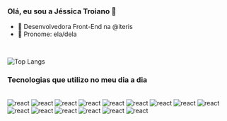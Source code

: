### Olá, eu sou a Jéssica Troiano 👋

- 🎨 Desenvolvedora Front-End na @iteris
- 👩 Pronome: ela/dela

</br>

![Top Langs](https://github-readme-stats.vercel.app/api/top-langs/?username=anuraghazra&layout=compact)

### Tecnologias que utilizo no meu dia a dia

<div style="display: inline_block"></br>
    <img alt="react" src="https://img.shields.io/badge/JavaScript-F7DF1E?style=for-the-badge&logo=javascript&logoColor=black">
    <img alt="react" src="https://img.shields.io/badge/TypeScript-007ACC?style=for-the-badge&logo=typescript&logoColor=white">
    <img alt="react" src="https://img.shields.io/badge/React-20232A?style=for-the-badge&logo=react&logoColor=61DAFB">
    <img alt="react" src="https://img.shields.io/badge/React_Native-20232A?style=for-the-badge&logo=react&logoColor=61DAFB">
     <img alt="react" src="https://img.shields.io/badge/HTML5-E34F26?style=for-the-badge&logo=html5&logoColor=white">
    <img alt="react" src="https://img.shields.io/badge/CSS3-1572B6?style=for-the-badge&logo=css3&logoColor=white">
    <img alt="react" src="https://img.shields.io/badge/Material--UI-0081CB?style=for-the-badge&logo=material-ui&logoColor=white">
    <img alt="react" src="https://img.shields.io/badge/Figma-F24E1E?style=for-the-badge&logo=figma&logoColor=white">
    <img alt="react" src="https://img.shields.io/badge/Node.js-43853D?style=for-the-badge&logo=node.js&logoColor=white">
    <img alt="react" src="https://img.shields.io/badge/PostgreSQL-316192?style=for-the-badge&logo=postgresql&logoColor=white">
    <img alt="react" src="https://img.shields.io/badge/Amazon_AWS-232F3E?style=for-the-badge&logo=amazon-aws&logoColor=white">
    <img alt="react" src="https://img.shields.io/badge/Jest-323330?style=for-the-badge&logo=Jest&logoColor=white">
    <img alt="react" src="https://img.shields.io/badge/testing%20library-323330?style=for-the-badge&logo=testing-library&logoColor=red">
    <img alt="react" src="https://img.shields.io/badge/GIT-E44C30?style=for-the-badge&logo=git&logoColor=white">
    <img alt="react" src="https://img.shields.io/badge/Jira-0052CC?style=for-the-badge&logo=Jira&logoColor=white">
</div>
